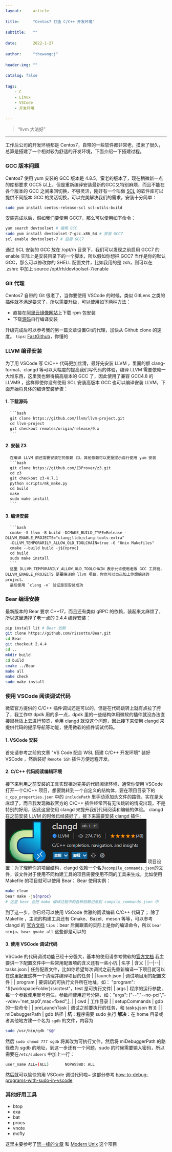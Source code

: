 ```yaml
---
layout:     article

title:      "Centos7 打造 C/C++ 开发环境"

subtitle:   ""

date:       2022-1-27

author:     "thewangcj"

header-img: ""

catalog: false

tags:
    - C 
    - Linux 
    - VSCode
    - 开发环境

---
```


> “llvm 大法好”

------

<!--more-->

工作后公司的开发环境都是 Centos7，自带的一些软件都非常老，摸索了很久，总算是搭建了一个相对较为舒适的开发环境，下面介绍一下搭建过程。

### GCC 版本问题
   Centos7 使用 yum 安装的 GCC 版本是 4.8.5，蛮老的版本了，现在稍微新一点的库都要求 GCC5 以上，但是重新编译安装最新的GCC又特别麻烦，而且不能在各个版本的 GCC 之间来回切换，不够灵活，刚好有一个叫做 [SCL](https://www.softwarecollections.org/en/) 的软件库可以提供不同版本 GCC 的灵活切换，可以完美解决我们的需求，安装十分简单：
   ```bash
   sudo yum install centos-release-scl scl-utils-build
   ```
   安装完成以后，假如我们要使用 GCC7，那么可以使用如下命令：
   ```bash
   yum search devtoolset # 搜索 GCC
   sudo yum install devtoolset-7-gcc.x86_64 # 安装 GCC7
   scl enable devtoolset-7 # 启用 GCC7
   ```
   通过 SCL 安装的 GCC 放在 /opt/rh 目录下，我们可以发现之前启用 GCC7 的 enable 实际上是安装目录下的一个脚本，所以假如你想把 GCC7 当作是你的默认 GCC，那么可以修改你的 SHELL 配置文件，比如我用的是 zsh，则可以在 .zshrc 中加上 source /opt/rh/devtoolset-7/enable
### Git 代理
   Centos7 自带的 Git 很老了，当你要使用 VSCode 的时候，类似 GitLens 之类的插件就不满足要求了，所以需要升级，可以使用如下两种方法：
   * 直接在[阿里云镜像网站](https://developer.aliyun.com/)上下载 rpm 包安装
   * 下载[源码](https://mirrors.edge.kernel.org/pub/software/scm/git/)自行编译安装

   升级完成后可以参考我的另一篇文章设置Git的代理，加快从 Github clone 的速度。
   `tips`: [FastGithub](https://github.com/dotnetcore/FastGithub)，你懂的
### LLVM 编译安装
   为了用 VSCode 写 C/C++ 代码更加丝滑，最好先安装 LLVM ，里面的额 clang-format、clangd 等可以大幅度的提高我们写代码的体验，编译 LLVM 需要依赖一大堆东西，这里我也懒得搞高版本的 GCC 了，因此使用了兼容 GCC4.8 的 LLVM9 ，这样即使你没有使用 SCL 安装高版本 GCC 也可以编译安装 LLVM，下面开始将具体的编译安装步骤：
   #### 1. 下载源码
      ```bash
      git clone https://github.com/llvm/llvm-project.git
      cd llvm-project
      git checkout remotes/origin/release/9.x
      ```
   #### 2. 安装 Z3
      在编译 LLVM 前还需要安装它的依赖 Z3，其他依赖可以更据提示自行使用 yum 安装
      ```bash
      git clone https://github.com/Z3Prover/z3.git
      cd z3
      git checkout z3-4.7.1
      python scripts/mk_make.py
      cd build
      make
      sudo make install
      ```
   #### 3. 编译安装
      ```bash
      cmake -S llvm -B build -DCMAKE_BUILD_TYPE=Release -DLLVM_ENABLE_PROJECTS="clang;lldb;clang-tools-extra"  
      -DLLVM_TEMPORARILY_ALLOW_OLD_TOOLCHAIN=true -G "Unix Makefiles"
      cmake --build build -j${nproc}
      cd build
      sudo make install
      ```
      这里 DLLVM_TEMPORARILY_ALLOW_OLD_TOOLCHAIN 表示允许使用老版 GCC 工具链，DLLVM_ENABLE_PROJECTS 是要编译的 llvm 项目，你也可以自己加上你想编译的 project。
      最后使用 `clang -v` 验证是否安装成功
### Bear 编译安装
   最新版本的 Bear 要求 C++17，而且还有类似 gRPC 的依赖，装起来太麻烦了，所以这里选择了老一点的 2.4.4 编译安装：
   ```bash
   pip install lit # Bear 依赖
   git clone https://github.com/rizsotto/Bear.git
   cd Bear
   git checkout 2.4.4
   cd ..
   mkdir build
   cd build
   cmake ../Bear
   make all
   make check
   sudo make install
   ```
### 使用 VSCode 阅读调试代码
   微软官方提供的 C/C++ 插件调试还是可以的，但是在代码跳转上就有点拉了胯了，我工作中 dpdk 用的多一点，dpdk 里的一些结构体用微软的插件就没办法直接鼠标放上去进行预览，单用 clangd 就没这个问题，因此接下来使用 clangd 来提供代码的提示导航等功能，使用微软的插件调试代码。

   #### 1. VSCode 安装
   首先请参考之前的文章 "VS Code 配合 WSL 搭建 C/C++ 开发环境" 装好 VSCode ，然后装好 `Remote SSh` 插件方便远程开发。
   #### 2. C/C++ 代码阅读编辑环境
   接下来利用之前安装的工具实现相对完美的代码阅读环境，通常你使用 VSCode 打开一个C/C++ 项目，想要跳转到一个自定义的结构体，要在项目目录下的 `c_cpp_properties.json` 中的 `includePath` 里手动添加头文件的路径，实在是太麻烦了，而且我发现微软官方的 C/C++ 插件经常回有无法跳转的情况出现，不是特别的好用，因此这里使用 clangd 来提升我们代码阅读和编辑的体验。
   clangd 在之前安装 LLVM 的时候已经装好了，接下来需要安装 clangd 插件:
   ![clangd](/assets/img/clangd.png)
   项目设置：为了理解你的项目结构，clangd 依赖一个名为`compile_commands.json`的文件，该文件对于使用不同构建工具的项目需要使用不同的工具来生成，比如使用 Makefile 的项目就可以使用 Bear；
   Bear 使用实例：
   ```bash
   make clean
   bear make -j${nproc}
   # 这里 bear 会把 make 编译过程中的各种依赖记录到 compile_commands.json 中
   ```
   到了这一步，你已经可以使用 VSCode 优雅的阅读编辑 C/C++ 代码了；
   除了 Makefile ，主流的构建工具还有 Cmake、Bazel、meson 等等，可以参考 clangd 的 [官方文档](https://clangd.llvm.org/)
   `tips`：bear 后面跟着的实际上是你的编译命令，所以 `bear ninja`、`bear gmake all` 这些都是可以的
   #### 3. 使用 VSCode 调试代码
   VSCode 的代码调试功能已经十分强大，基本的使用请参考微软的[官方文档](https://code.visualstudio.com/docs/cpp/cpp-debug)
   我主要讲一下配置文件中一些常用配置项的含义还有一些小坑
   | 名字 | 含义 |
   |--|--|
   | tasks.json | 任务配置文件，比如你希望每次调试之前先重新编译一下项目就可以在这里配置这样一个清理并编译项目的任务 |
   | launch.json | 调试项目用的配置文件 |
   | program | 要调试的可执行文件所在地址，如： "program": "${workspaceFolder}/src/test"，test 是可执行文件|
   | args | 程序的运行参数，每一个参数使用冒号包住，参数间使用逗号分隔，如："args": ["--","--no-pci","--vdev='net_tap0',mac=fixed",], |
   | cwd | 工作目录 |
   | setupCommands | gdb 的一些命令 |
   | preLaunchTask | 调试之前要执行的任务，和 tasks.json 有关 |
   | miDebuggerPath | gdb 路径 |
   **坑**：程序需要 sudo 执行
   **解决**：在 home 目录或者其他地方建一个名为 `sgdb` 的文件，内容为
   ```bash
   sudo /usr/bin/gdb "$@"
   ```
   然后 `sudo chmod 777 sgdb` 将其改为可执行文件，然后将 miDebuggerPath 的路径改为 sgdb 的地址，到这一步还有一个问题，sudo 的时候需要输入密码，所以需要在`/etc/sudoers` 中加上一行：
   ```bash
   user_name ALL=(ALL)       NOPASSWD: ALL
   ```
   然后就可以愉快的用 VSCode 调试代码啦~
   这部分参考 [how-to-debug-programs-with-sudo-in-vscode](https://stackoverflow.com/questions/40033311/how-to-debug-programs-with-sudo-in-vscode)
### 其他好用工具
   * btop
   * exa
   * bat
   * procs
   * vnote
   * mcfly
   
   这里主要参考了[阮一峰的文章](https://www.ruanyifeng.com/blog/2022/01/cli-alternative-tools.html) 和 [Modern Unix](https://github.com/ibraheemdev/modern-unix) 这个项目